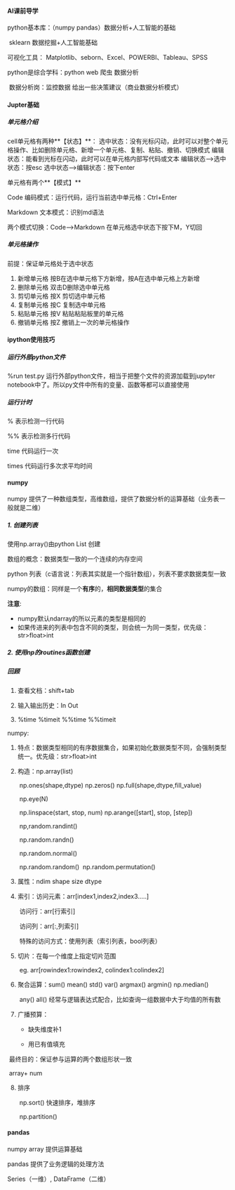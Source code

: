 #### AI课前导学

python基本库：（numpy pandas）数据分析+人工智能的基础

​				sklearn 数据挖掘+人工智能基础

可视化工具： 	Matplotlib、seborn、Excel、POWERBI、Tableau、SPSS

python是综合学科：python web 爬虫 数据分析

​				数据分析岗：监控数据 给出一些决策建议（商业数据分析模式）

#### Jupter基础

##### 单元格介绍

cell单元格有两种**【状态】**：
选中状态：没有光标闪动，此时可以对整个单元格操作、比如删除单元格、新增一个单元格、复制、粘贴、撤销、切换模式
编辑状态：能看到光标在闪动，此时可以在单元格内部写代码或文本
编辑状态——>选中状态：按esc
选中状态——>编辑状态：按下enter

单元格有两个**【模式】**

Code 编码模式：运行代码，运行当前选中单元格：Ctrl+Enter

Markdown 文本模式：识别md语法

两个模式切换：Code——>Markdown 在单元格选中状态下按下M，Y切回

##### 单元格操作

前提：保证单元格处于选中状态

1. 新增单元格 按B在选中单元格下方新增，按A在选中单元格上方新增
2. 删除单元格 双击D删除选中单元格
3. 剪切单元格  按X   剪切选中单元格
4. 复制单元格  按C   复制选中单元格
5. 粘贴单元格  按V   粘贴粘贴板里的单元格
6. 撤销单元格  按Z   撤销上一次的单元格操作
#### ipython使用技巧

##### 运行外部python文件

%run test.py	运行外部python文件，相当于把整个文件的资源加载到jupyter notebook中了。所以py文件中所有的变量、函数等都可以直接使用

##### 运行计时

% 表示检测一行代码

%% 表示检测多行代码

time 代码运行一次

times 代码运行多次求平均时间

#### numpy

numpy 提供了一种数组类型，高维数组，提供了数据分析的运算基础（业务表一般就是二维）

##### 1. 创建列表

使用np.array()由python List 创建

数组的概念：数据类型一致的一个连续的内存空间

python  列表（c语言说：列表其实就是一个指针数组），列表不要求数据类型一致

numpy的数组：同样是一个<b>有序</b>的，<b>相同数据类型</b>的集合

<b>注意</b>:

* numpy默认ndarray的所以元素的类型是相同的
* 如果传进来的列表中包含不同的类型，则会统一为同一类型，优先级：str>float>int

##### 2. 使用np的routines函数创建

##### 回顾

1. 查看文档：shift+tab

2. 输入输出历史：In Out

3. %time %timeit  %%time %%timeit

numpy:

1. 特点：数据类型相同的有序数据集合，如果初始化数据类型不同，会强制类型统一。优先级：str>float>int

2. 构造：np.array(list)

   ​           np.ones(shape,dtype)    np.zeros()   np.full(shape,dtype,fill_value)

   ​	   np.eye(N)

   ​	    np.linspace(start, stop, num)    np.arange([start], stop, [step])

   ​	    np,random.randint()   

   ​	     np.random.randn()   

   ​	     np.random.normal()

   ​	     np.random.random()
   ​    	np.random.permutation()

3. 属性：ndim  shape  size  dtype

4. 索引：访问元素：arr[index1,index2,index3.....]

   ​            访问行：arr[行索引]

   ​	    访问列：arr[:,列索引]

   ​	    特殊的访问方式：使用列表（索引列表，bool列表）

5. 切片：在每一个维度上指定切片范围

   ​	    eg.  arr[rowindex1:rowindex2, colindex1:colindex2]

6. 聚合运算：sum()  mean() std() var()  argmax()  argmin() np.median()

   ​		   any()   all()    经常与逻辑表达式配合，比如查询一组数据中大于均值的所有数
7. 广播预算：

   * 缺失维度补1

   * 用已有值填充

​		最终目的：保证参与运算的两个数组形状一致

​		array+ num

8. 排序

   ​	np.sort()   快速排序，堆排序

   ​	np.partition()

#### pandas

numpy array  提供运算基础

pandas 提供了业务逻辑的处理方法

Series（一维）, DataFrame（二维）
